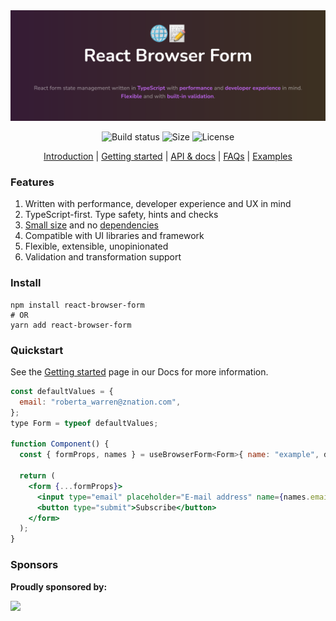 <div align="center">
  <a href="https://deniskabana.github.io/react-browser-form/introduction" title="React Browser Form - Form management in React made simple for browsers.">
    <img src="https://raw.githubusercontent.com/deniskabana/react-browser-form/main/docs/public/github-logo.png" alt="🌐📝 React Browser Form - React hook for form management in web browsers." />
  </a>
</div>

<div align="center">

![Build status](https://img.shields.io/github/actions/workflow/status/deniskabana/react-browser-form/main.yml?branch=main&style=for-the-badge)
![Size](https://img.shields.io/bundlephobia/minzip/react-browser-form?style=for-the-badge)
![License](https://img.shields.io/github/license/deniskabana/react-browser-form?style=for-the-badge)

</div>

<p align="center">
  <a href="https://deniskabana.github.io/react-browser-form/introduction">Introduction</a> | 
  <a href="https://deniskabana.github.io/react-browser-form/getting-started">Getting started</a> |
  <a href="https://deniskabana.github.io/react-browser-form/documentation">API & docs</a> |
  <a href="https://deniskabana.github.io/react-browser-form/frequently-asked-questions">FAQs</a> |
  <a href="https://deniskabana.github.io/react-browser-form/examples">Examples</a>
</p>

### Features

1. Written with performance, developer experience and UX in mind
2. TypeScript-first. Type safety, hints and checks
3. [Small size](https://bundlephobia.com/result?p=react-browser-form@latest) and no [dependencies](./package.json)
4. Compatible with UI libraries and framework
5. Flexible, extensible, unopinionated
6. Validation and transformation support

### Install

    npm install react-browser-form
    # OR
    yarn add react-browser-form

### Quickstart

See the [Getting started](https://deniskabana.github.io/react-browser-form/getting-started) page in our Docs for more information.

```jsx
const defaultValues = {
  email: "roberta_warren@znation.com",
};
type Form = typeof defaultValues;

function Component() {
  const { formProps, names } = useBrowserForm<Form>{ name: "example", defaultValues };

  return (
    <form {...formProps}>
      <input type="email" placeholder="E-mail address" name={names.email} />
      <button type="submit">Subscribe</button>
    </form>
  );
}
```

### Sponsors

**Proudly sponsored by:**

<a href='https://nekastores.eu/'>
  <img src='https://nekastores.eu/logo-letter.jpeg' height='96' />
</a>
